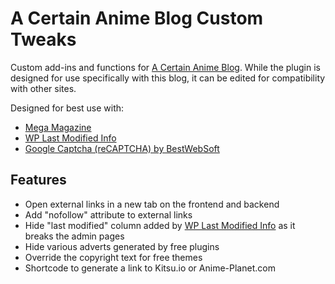 # A Certain Anime Blog Custom Tweaks
Custom add-ins and functions for [A Certain Anime Blog](https://anime.jacenboy.com/). While the plugin is designed for use specifically with this blog, it can be edited for compatibility with other sites.

Designed for best use with:
- [Mega Magazine](https://www.prodesigns.com/wordpress-themes/downloads/mega-magazine)
- [WP Last Modified Info](https://iamsayan.github.io/wp-last-modified-info/)
- [Google Captcha (reCAPTCHA) by BestWebSoft](https://bestwebsoft.com/products/wordpress/plugins/google-captcha/)

## Features
- Open external links in a new tab on the frontend and backend
- Add "nofollow" attribute to external links
- Hide "last modified" column added by [WP Last Modified Info](https://iamsayan.github.io/wp-last-modified-info/) as it breaks the admin pages
- Hide various adverts generated by free plugins
- Override the copyright text for free themes
- Shortcode to generate a link to Kitsu.io or Anime-Planet.com